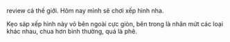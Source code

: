 review cả thế giới. Hôm nay mình sẽ chơi xếp hình nha.












Kẹo sáp xếp hình này vỏ bên ngoài cực giòn, bên trong là nhân mứt các loại khác nhau, chua hơn bình thường, quá là phê.